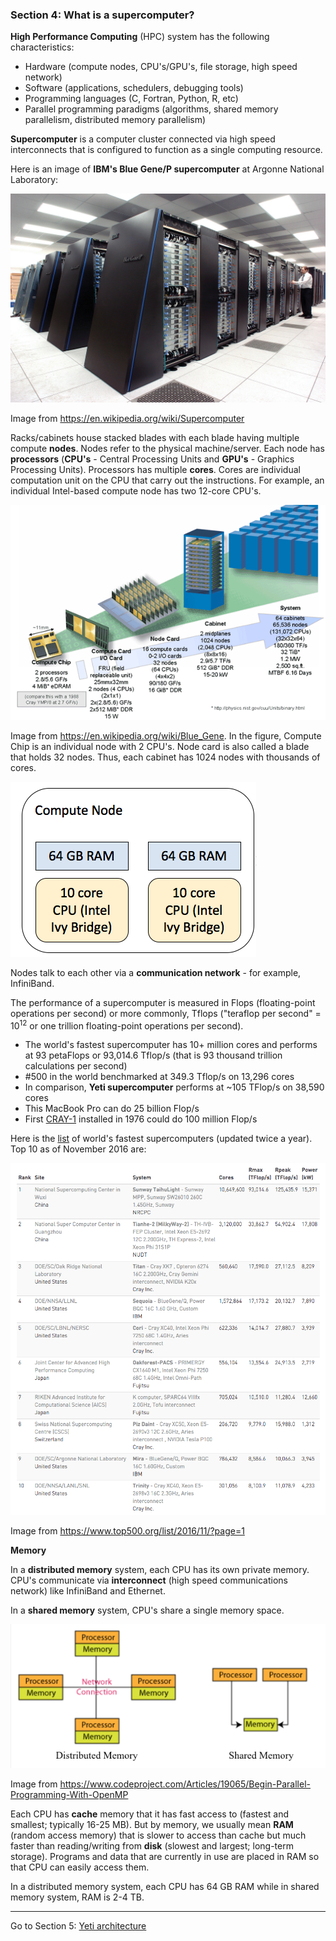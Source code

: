### Section 4: What is a supercomputer?

**High Performance Computing** (HPC) system has the following characteristics:

- Hardware (compute nodes, CPU's/GPU's, file storage, high speed network)
- Software (applications, schedulers, debugging tools)
- Programming languages (C, Fortran, Python, R, etc)
- Parallel programming paradigms (algorithms, shared memory parallelism, distributed memory parallelism)

**Supercomputer** is a computer cluster connected via high speed interconnects that is configured to function as a single computing resource.

Here is an image of **IBM's Blue Gene/P supercomputer** at Argonne National Laboratory:

![IBM](./img/IBM_Blue_Gene_P_supercomputer.jpg)

Image from https://en.wikipedia.org/wiki/Supercomputer

Racks/cabinets house stacked blades with each blade having multiple compute **nodes**. Nodes refer to the physical machine/server. Each node has **processors** (**CPU's** - Central Processing Units and **GPU's** - Graphics Processing Units). Processors has multiple **cores**. Cores are individual computation unit on the CPU that carry out the instructions. For example, an individual Intel-based compute node has two 12-core CPU's.

![hierarchy](./img/LLNL_BGL_Diagram.png)

Image from https://en.wikipedia.org/wiki/Blue_Gene. In the figure, Compute Chip is an individual node with 2 CPU's. Node card is also called a blade that holds 32 nodes. Thus, each cabinet has 1024 nodes with thousands of cores.

![](./img/node.png)

Nodes talk to each other via a **communication network** - for example, InfiniBand. 

The performance of a supercomputer is measured in Flops (floating-point operations per second) or more commonly, Tflops ("teraflop per second" = 10<sup>12</sup> or one trillion floating-point operations per second). 

- The world's fastest supercomputer has 10+ million cores and performs at 93 petaFlops or 93,014.6 Tflop/s (that is 93 thousand trillion calculations per second)
- \#500 in the world benchmarked at 349.3 Tflop/s on 13,296 cores
- In comparison, **Yeti supercomputer** performs at ~105 TFlop/s on 38,590 cores
- This MacBook Pro can do 25 billion Flop/s 
- First [CRAY-1](http://www.thocp.net/hardware/cray_1.htm) installed in 1976 could do 100 million Flop/s

Here is the [list](https://www.top500.org/list/2016/11/?page=1) of world's fastest supercomputers (updated twice a year). Top 10 as of November 2016 are:

![top10](./img/top10-super.png)

Image from https://www.top500.org/list/2016/11/?page=1



**Memory**

In a **distributed memory** system, each CPU has its own private memory. CPU's communicate via **interconnect** (high speed communications network) like InfiniBand and Ethernet.

In a **shared memory** system, CPU's share a single memory space.

![](./img/memory.png)

Image from https://www.codeproject.com/Articles/19065/Begin-Parallel-Programming-With-OpenMP

Each CPU has **cache** memory that it has fast access to (fastest and smallest; typically 16-25 MB). But by memory, we usually mean **RAM** (random access memory) that is slower to access than cache but much faster than reading/writing from **disk** (slowest and largest; long-term storage). Programs and data that are currently in use are placed in RAM so that CPU can easily access them. 

In a distributed memory system, each CPU has 64 GB RAM while in shared memory system, RAM is 2-4 TB.

------

Go to Section 5: [Yeti architecture](architecture.md)